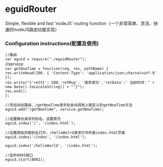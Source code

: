# eguidRouter
Simple, flexible and fast 'nodeJS' routing function（一个非常简单、灵活、快速的nodeJS路由功能实现）
### Configuration instructions(配置及使用)
`//路由`  
`var eguid = require("./eguidRouter");`  
//service  
    `var getNowTime = function(req, res, pathName) {`  
    `res.writeHead(200, { 'Content-Type': 'application/json;charset=utf-8' });`  
    `res.write("{'retSt': 200,'retMsg': '请求成功','retData':' 当前时间：" + new Date().toLocaleString() + "'}");`  
    `res.end();`  
    `};`  
  
`//添加动态路由，/getNowTime请求会自动调用上面定义的getNowTime方法`  
`eguid.add("/getNowTime", service.getNowTime);`  

`//设置静态请求的别名，设置首页 `   
`eguid.index('/', '/index.html');`  

`//设置原始页面别名打开，/helloWolrd请求打开的是index.html页面`  
`eguid.index('/index', '/index.html');`  

`eguid.index('/helloWorld', '/index.html');`  

`//监听8081端口`  
`eguid.start(8081);`
